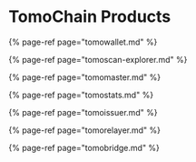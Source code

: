 # TomoChain Products

{% page-ref page="tomowallet.md" %}

{% page-ref page="tomoscan-explorer.md" %}

{% page-ref page="tomomaster.md" %}

{% page-ref page="tomostats.md" %}

{% page-ref page="tomoissuer.md" %}

{% page-ref page="tomorelayer.md" %}

{% page-ref page="tomobridge.md" %}



